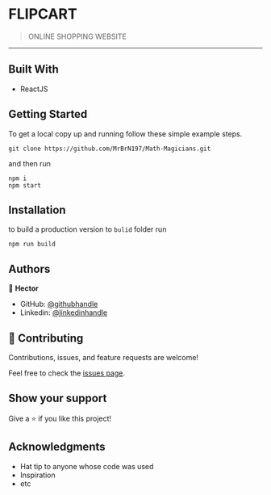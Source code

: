 # FLIPCART

> ONLINE SHOPPING WEBSITE

---

## Built With

- ReactJS

## Getting Started

To get a local copy up and running follow these simple example steps.

```
git clone https://github.com/MrBrN197/Math-Magicians.git
```

and then run

```
npm i
npm start
```

## Installation

to build a production version to `bulid` folder run

```
npm run build
```

## Authors
:bearded_person: **Hector**
  - GitHub: [@githubhandle](https://github.com/Hector096)
  - Linkedin: [@linkedinhandle](https://www.linkedin.com/in/vishal-verma-9191b8126/)


## 🤝 Contributing

Contributions, issues, and feature requests are welcome!

Feel free to check the [issues page](https://github.com/Hector096/PokeApp/issues).

## Show your support

Give a ⭐️ if you like this project!

## Acknowledgments

- Hat tip to anyone whose code was used
- Inspiration
- etc

